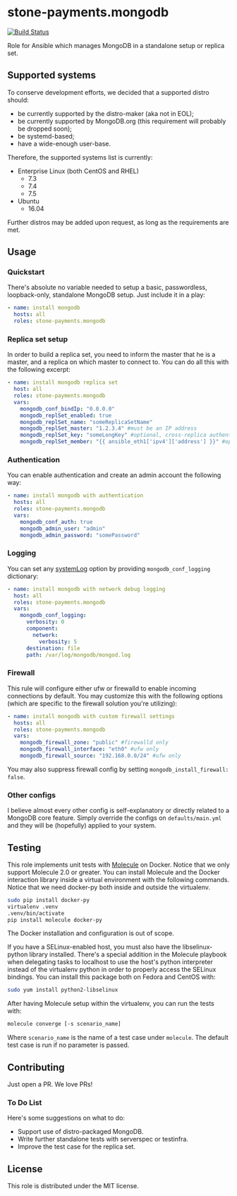 stone-payments.mongodb
============
[![Build Status](https://travis-ci.org/stone-payments/ansible-mongodb.svg?branch=feat%2Fmolecule)](https://travis-ci.org/stone-payments/ansible-mongodb)

Role for Ansible which manages MongoDB in a standalone setup or replica set.

## Supported systems
To conserve development efforts, we decided that a supported distro should:

* be currently supported by the distro-maker (aka not in EOL);
* be currently supported by MongoDB.org (this requirement will probably be dropped soon);
* be systemd-based;
* have a wide-enough user-base.

Therefore, the supported systems list is currently:

* Enterprise Linux (both CentOS and RHEL)
  * 7.3
  * 7.4
  * 7.5
* Ubuntu
  * 16.04

Further distros may be added upon request, as long as the requirements are met.

## Usage
### Quickstart
There's absolute no variable needed to setup a basic, passwordless, loopback-only, standalone MongoDB setup. Just
include it in a play:
```yaml
- name: install mongodb
  hosts: all
  roles: stone-payments.mongodb
```

### Replica set setup
In order to build a replica set, you need to inform the master that he is a master, and a replica on which master to
connect to. You can do all this with the following excerpt:
```yaml
- name: install mongodb replica set
  host: all
  roles: stone-payments.mongodb
  vars:
    mongodb_conf_bindIp: "0.0.0.0"
    mongodb_replSet_enabled: true
    mongodb_replSet_name: "someReplicaSetName"
    mongodb_replSet_master: "1.2.3.4" #must be an IP address
    mongodb_replSet_key: "someLongKey" #optional, cross-replica authentication key
    mongodb_replSet_member: "{{ ansible_eth1['ipv4']['address'] }}" #optional, specify a different IF for replication
```

### Authentication
You can enable authentication and create an admin account the following way:
```yaml
- name: install mongodb with authentication
  hosts: all
  roles: stone-payments.mongodb
  vars:
    mongodb_conf_auth: true
    mongodb_admin_user: "admin"
    mongodb_admin_password: "somePassword"
```

### Logging
You can set any [systemLog](https://docs.mongodb.com/manual/reference/configuration-options/#systemlog-options)
option by providing `mongodb_conf_logging` dictionary:
```yaml
- name: install mongodb with network debug logging
  host: all
  roles: stone-payments.mongodb
  vars:
    mongodb_conf_logging:
      verbosity: 0
      component:
        network:
          verbosity: 5
      destination: file
      path: /var/log/mongodb/mongod.log
```

### Firewall
This rule will configure either ufw or firewalld to enable incoming connections by default. You may customize this with
the following options (which are specific to the firewall solution you're utilizing):
```yaml
- name: install mongodb with custom firewall settings
  hosts: all
  roles: stone-payments.mongodb
  vars:
    mongodb_firewall_zone: "public" #firewalld only
    mongodb_firewall_interface: "eth0" #ufw only
    mongodb_firewall_source: "192.168.0.0/24" #ufw only
```
You may also suppress firewall config by setting `mongodb_install_firewall: false`.

### Other configs
I believe almost every other config is self-explanatory or directly related to a MongoDB core feature. Simply override
the configs on `defaults/main.yml` and they will be (hopefully) applied to your system.

## Testing
This role implements unit tests with [Molecule](https://molecule.readthedocs.io/) on Docker. Notice that we only
support Molecule 2.0 or greater. You can install Molecule and the Docker interaction library inside a virtual
environment with the following commands. Notice that we need docker-py both inside and outside the virtualenv.
```sh
sudo pip install docker-py
virtualenv .venv
.venv/bin/activate
pip install molecule docker-py
```
The Docker installation and configuration is out of scope.

If you have a SELinux-enabled host, you must also have the libselinux-python library installed. There's a special
addition in the Molecule playbook when delegating tasks to localhost to use the host's python interpreter instead of
the virtualenv python in order to properly access the SELinux bindings. You can install this package both on Fedora and
CentOS with:
```sh
sudo yum install python2-libselinux
```

After having Molecule setup within the virtualenv, you can run the tests with:
```sh
molecule converge [-s scenario_name]
```
Where `scenario_name` is the name of a test case under `molecule`. The default test case is run if no parameter is
passed.

## Contributing
Just open a PR. We love PRs!

### To Do List
Here's some suggestions on what to do:

* Support use of distro-packaged MongoDB.
* Write further standalone tests with serverspec or testinfra.
* Improve the test case for the replica set.

## License
This role is distributed under the MIT license.
